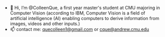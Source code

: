 - 👋 Hi, I’m @ColleenQue, a first year master's student at CMU majoring in Computer Vision (according to IBM, Computer Vision is a field of artificial intelligence (AI) enabling computers to derive information from images, videos and other inputs.)
- 📫 contact me: quecolleen1@gmail.com or cque@andrew.cmu.edu


<!---
ColleenQue/ColleenQue is a ✨ special ✨ repository because its `README.md` (this file) appears on your GitHub profile.
You can click the Preview link to take a look at your changes.
--->
